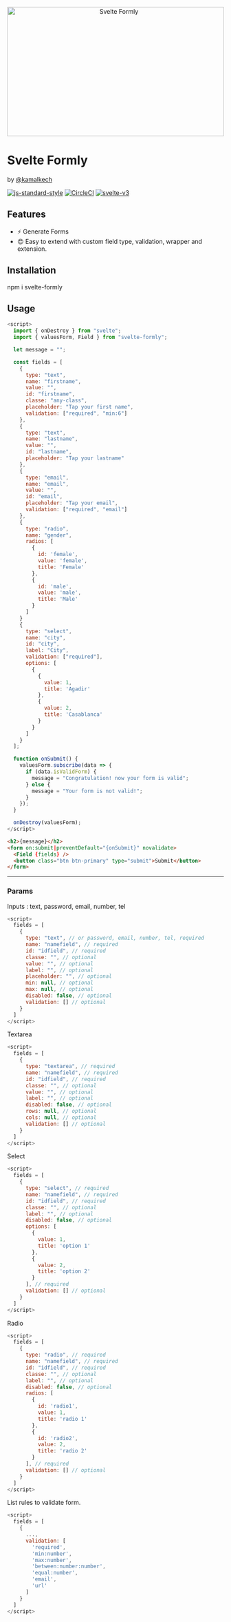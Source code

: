 <p align="center">
  <img width="100%" height="300" src="./logo.png" alt="Svelte Formly" />
</p>

# Svelte Formly

by [@kamalkech](https://github.com/kamalkech)

[![js-standard-style](https://img.shields.io/badge/code%20style-standard-brightgreen.svg)](http://standardjs.com) [![CircleCI](https://circleci.com/gh/beyonk-adventures/svelte-component-livereload-template.svg?style=shield)](https://circleci.com/gh/beyonk-adventures/svelte-component-livereload-template) [![svelte-v3](https://img.shields.io/badge/svelte-v3-blueviolet.svg)](https://svelte.dev)

## Features

- ⚡️ Generate Forms
- 😍 Easy to extend with custom field type, validation, wrapper and extension.

## Installation

npm i svelte-formly

## Usage

```javascript
<script>
  import { onDestroy } from "svelte";
  import { valuesForm, Field } from "svelte-formly";

  let message = "";

  const fields = [
    {
      type: "text",
      name: "firstname",
      value: "",
      id: "firstname",
      classe: "any-class",
      placeholder: "Tap your first name",
      validation: ["required", "min:6"]
    },
    {
      type: "text",
      name: "lastname",
      value: "",
      id: "lastname",
      placeholder: "Tap your lastname"
    },
    {
      type: "email",
      name: "email",
      value: "",
      id: "email",
      placeholder: "Tap your email",
      validation: ["required", "email"]
    },
    {
      type: "radio",
      name: "gender",
      radios: [
        {
          id: 'female',
          value: 'female',
          title: 'Female'
        },
        {
          id: 'male',
          value: 'male',
          title: 'Male'
        }
      ]
    }
    {
      type: "select",
      name: "city",
      id: "city",
      label: "City",
      validation: ["required"],
      options: [
        {
          {
            value: 1,
            title: 'Agadir'
          },
          {
            value: 2,
            title: 'Casablanca'
          }
        }
      ]
    }
  ];

  function onSubmit() {
    valuesForm.subscribe(data => {
      if (data.isValidForm) {
        message = "Congratulation! now your form is valid";
      } else {
        message = "Your form is not valid!";
      }
    });
  }

  onDestroy(valuesForm);
</script>
```

```html
<h2>{message}</h2>
<form on:submit|preventDefault="{onSubmit}" novalidate>
  <Field {fields} />
  <button class="btn btn-primary" type="submit">Submit</button>
</form>
```

<hr>

### Params

Inputs : text, password, email, number, tel

```javascript
<script>
  fields = [
    {
      type: "text", // or password, email, number, tel, required
      name: "namefield", // required
      id: "idfield", // required
      classe: "", // optional
      value: "", // optional
      label: "", // optional
      placeholder: "", // optional
      min: null, // optional
      max: null, // optional
      disabled: false, // optional
      validation: [] // optional
    }
  ]
</script>
```

Textarea

```javascript
<script>
  fields = [
    {
      type: "textarea", // required
      name: "namefield", // required
      id: "idfield", // required
      classe: "", // optional
      value: "", // optional
      label: "", // optional
      disabled: false, // optional
      rows: null, // optional
      cols: null, // optional
      validation: [] // optional
    }
  ]
</script>
```

Select

```javascript
<script>
  fields = [
    {
      type: "select", // required
      name: "namefield", // required
      id: "idfield", // required
      classe: "", // optional
      label: "", // optional
      disabled: false, // optional
      options: [
        {
          value: 1,
          title: 'option 1'
        },
        {
          value: 2,
          title: 'option 2'
        }
      ], // required
      validation: [] // optional
    }
  ]
</script>
```

Radio

```javascript
<script>
  fields = [
    {
      type: "radio", // required
      name: "namefield", // required
      id: "idfield", // required
      classe: "", // optional
      label: "", // optional
      disabled: false, // optional
      radios: [
        {
          id: 'radio1',
          value: 1,
          title: 'radio 1'
        },
        {
          id: 'radio2',
          value: 2,
          title: 'radio 2'
        }
      ], // required
      validation: [] // optional
    }
  ]
</script>
```

List rules to validate form.

```javascript
<script>
  fields = [
    {
      ...,
      validation: [
        'required',
        'min:number',
        'max:number',
        'between:number:number',
        'equal:number',
        'email',
        'url'
      ]
    }
  ]
</script>
```
